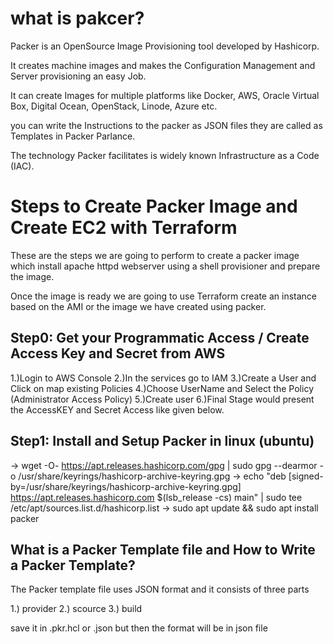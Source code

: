 # what is pakcer?
Packer is an OpenSource Image Provisioning tool developed by Hashicorp.

It creates machine images and makes the Configuration Management and Server provisioning an easy Job.

It can create Images for multiple platforms like Docker, AWS, Oracle Virtual Box, Digital Ocean, OpenStack, Linode, Azure etc.

you can write the Instructions to the packer as JSON files they are called as  Templates in Packer Parlance.

The technology Packer facilitates is widely known Infrastructure as a Code  (IAC).

# Steps to Create Packer Image and Create EC2 with Terraform
These are the steps we are going to perform to create a packer image which install apache httpd webserver using a shell provisioner and prepare the image.

Once the image is ready we are going to use Terraform create an instance based on the AMI or the image we have created using packer.
## Step0: Get your Programmatic Access / Create Access Key and Secret from AWS
1.)Login to AWS Console
2.)In the services go to IAM
3.)Create a User and Click on map existing Policies
4.)Choose UserName and Select the Policy (Administrator Access Policy)
5.)Create user
6.)Final Stage would present the AccessKEY and Secret Access like given below.
## Step1: Install and Setup Packer in linux (ubuntu)

-> wget -O- https://apt.releases.hashicorp.com/gpg | sudo gpg --dearmor -o /usr/share/keyrings/hashicorp-archive-keyring.gpg
-> echo "deb [signed-by=/usr/share/keyrings/hashicorp-archive-keyring.gpg] https://apt.releases.hashicorp.com $(lsb_release -cs) main" | sudo tee /etc/apt/sources.list.d/hashicorp.list
-> sudo apt update && sudo apt install packer
## What is a Packer Template file and  How to Write a Packer Template?
The Packer template file uses JSON format and it consists of three parts

1.) provider
2.) scource
3.) build

save it in .pkr.hcl or .json but then the format will be in json file 
